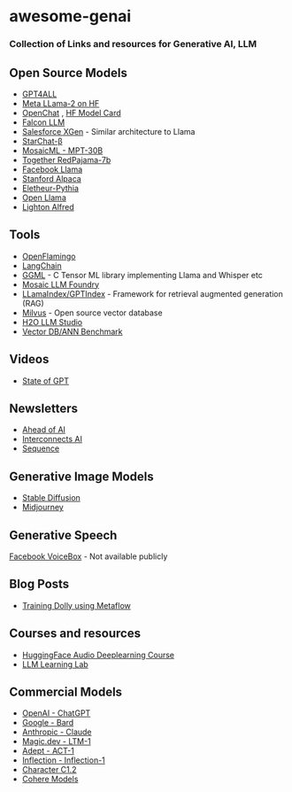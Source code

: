 # awesome-genai
### Collection of Links and resources for Generative AI, LLM

## Open Source Models
- [GPT4ALL](https://github.com/nomic-ai/gpt4all)
- [Meta LLama-2 on HF](https://huggingface.co/docs/transformers/main/model_doc/llama2) 
- [OpenChat](https://github.com/imoneoi/openchat) , [HF Model Card](https://huggingface.co/openchat/openchat_8192)
- [Falcon LLM](https://falconllm.tii.ae/)
- [Salesforce XGen](https://github.com/salesforce/xGen) - Similar architecture to Llama
- [StarChat-β](https://huggingface.co/HuggingFaceH4/starchat-beta)
- [MosaicML - MPT-30B](https://www.mosaicml.com/blog/mpt-30b)
- [Together RedPajama-7b](https://www.together.xyz/blog/redpajama-7b)
- [Facebook Llama](https://github.com/facebookresearch/llama/tree/main)
- [Stanford Alpaca](https://crfm.stanford.edu/2023/03/13/alpaca.html)
- [Eletheur-Pythia](https://github.com/EleutherAI/pythia)
- [Open Llama](https://github.com/openlm-research/open_llama)
- [Lighton Alfred](https://www.lighton.ai/blog/lighton-s-blog-4/introducing-alfred-40b-0723-38)

## Tools
- [OpenFlamingo](https://laion.ai/blog/open-flamingo/)
- [LangChain](https://github.com/hwchase17/langchain)
- [GGML](https://github.com/ggerganov/ggml) - C Tensor ML library implementing Llama and Whisper etc
- [Mosaic LLM Foundry](https://github.com/mosaicml/llm-foundry)
- [LLamaIndex/GPTIndex](https://gpt-index.readthedocs.io/en/latest/) - Framework for retrieval augmented generation (RAG)
- [Milvus](https://github.com/milvus-io/milvus) - Open source vector database
- [H2O LLM Studio](https://github.com/h2oai/h2o-llmstudio)
- [Vector DB/ANN Benchmark](https://github.com/erikbern/ann-benchmarks)

## Videos
- [State of GPT](https://www.youtube.com/watch?v=bZQun8Y4L2A)

## Newsletters
- [Ahead of AI](https://magazine.sebastianraschka.com/)
- [Interconnects AI](https://www.interconnects.ai/)
- [Sequence](https://thesequence.substack.com/)

## Generative Image Models
- [Stable Diffusion](https://stability.ai/stablediffusion)
- [Midjourney](https://docs.midjourney.com/)

## Generative Speech
[Facebook VoiceBox](https://ai.facebook.com/blog/voicebox-generative-ai-model-speech/) - Not available publicly

## Blog Posts
- [Training Dolly using Metaflow](https://outerbounds.com/blog/train-dolly-metaflow/)

## Courses and resources
- [HuggingFace Audio Deeplearning Course](https://huggingface.co/learn/audio-course/chapter0/introduction)
- [LLM Learning Lab](https://lightning.ai/pages/llm-learning-lab/)

## Commercial Models
- [OpenAI - ChatGPT](https://openai.com/)
- [Google - Bard](https://bard.google.com/)
- [Anthropic - Claude](https://www.anthropic.com/)
- [Magic.dev - LTM-1](https://magic.dev/blog/ltm-1)
- [Adept - ACT-1](https://www.adept.ai/blog/act-1)
- [Inflection - Inflection-1](https://inflection.ai/inflection-1)
- [Character C1.2](https://blog.character.ai/character-ai/)
- [Cohere Models](https://docs.cohere.com/docs/generation-card)
